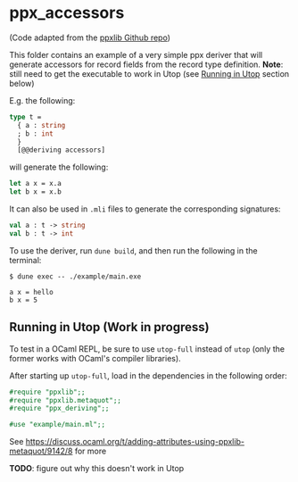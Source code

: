 # ppx_accessors

(Code adapted from the [ppxlib Github repo](https://github.com/ocaml-ppx/ppxlib/tree/main/examples/simple-extension-rewriter))

This folder contains an example of a very simple ppx deriver that will generate
accessors for record fields from the record type definition.
**Note**: still need to get the executable to work in Utop  (see [Running in Utop](#running-in-utop) section below)

E.g. the following:

```ocaml
type t =
  { a : string
  ; b : int
  }
  [@@deriving accessors]
```

will generate the following:

```ocaml
let a x = x.a
let b x = x.b
```

It can also be used in `.mli` files to generate the corresponding signatures:

```ocaml
val a : t -> string
val b : t -> int
```

To use the deriver, run `dune build`, and then run the following in the terminal:
```shell
$ dune exec -- ./example/main.exe

a x = hello
b x = 5
```

## Running in Utop (Work in progress)
To test in a OCaml REPL, be sure to use `utop-full` instead of `utop` 
(only the former works with OCaml's compiler libraries).

After starting up `utop-full`, load in the dependencies in the following order:
```ocaml
#require "ppxlib";;
#require "ppxlib.metaquot";;
#require "ppx_deriving";;

#use "example/main.ml";;
```
See https://discuss.ocaml.org/t/adding-attributes-using-ppxlib-metaquot/9142/8 for more

**TODO**: figure out why this doesn't work in Utop 
